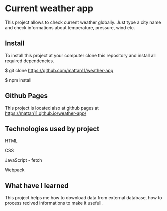 # Current weather app
This project allows to check current weather globally. Just type a city name and check informations about temperature, pressure, wind etc.


## Install
To install this project at your computer clone this repository and install all required dependencies.

$ git clone https://github.com/mattan11/weather-app

$ npm install

## Github Pages
This project is located also at github pages at  https://mattan11.github.io/weather-app/
## Technologies used by project
HTML

CSS

JavaScript - fetch 

Webpack

## What have I learned
This project helps me how to download data from external database, how to process recived informations to make it usefull.

